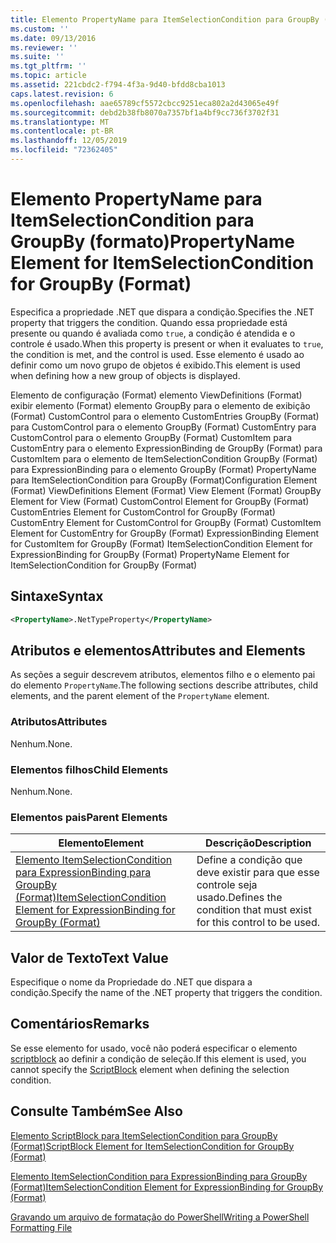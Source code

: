 ```yaml
---
title: Elemento PropertyName para ItemSelectionCondition para GroupBy (Format) | Microsoft Docs
ms.custom: ''
ms.date: 09/13/2016
ms.reviewer: ''
ms.suite: ''
ms.tgt_pltfrm: ''
ms.topic: article
ms.assetid: 221cbdc2-f794-4f3a-9d40-bfdd8cba1013
caps.latest.revision: 6
ms.openlocfilehash: aae65789cf5572cbcc9251eca802a2d43065e49f
ms.sourcegitcommit: debd2b38fb8070a7357bf1a4bf9cc736f3702f31
ms.translationtype: MT
ms.contentlocale: pt-BR
ms.lasthandoff: 12/05/2019
ms.locfileid: "72362405"
---
```

# <a name="propertyname-element-for-itemselectioncondition-for-groupby-format"></a><span data-ttu-id="1f557-102">Elemento PropertyName para ItemSelectionCondition para GroupBy (formato)</span><span class="sxs-lookup"><span data-stu-id="1f557-102">PropertyName Element for ItemSelectionCondition for GroupBy (Format)</span></span>

<span data-ttu-id="1f557-103">Especifica a propriedade .NET que dispara a condição.</span><span class="sxs-lookup"><span data-stu-id="1f557-103">Specifies the .NET property that triggers the condition.</span></span> <span data-ttu-id="1f557-104">Quando essa propriedade está presente ou quando é avaliada como `true`, a condição é atendida e o controle é usado.</span><span class="sxs-lookup"><span data-stu-id="1f557-104">When this property is present or when it evaluates to `true`, the condition is met, and the control is used.</span></span> <span data-ttu-id="1f557-105">Esse elemento é usado ao definir como um novo grupo de objetos é exibido.</span><span class="sxs-lookup"><span data-stu-id="1f557-105">This element is used when defining how a new group of objects is displayed.</span></span>

<span data-ttu-id="1f557-106">Elemento de configuração (Format) elemento ViewDefinitions (Format) exibir elemento (Format) elemento GroupBy para o elemento de exibição (Format) CustomControl para o elemento CustomEntries GroupBy (Format) para CustomControl para o elemento GroupBy (Format) CustomEntry para CustomControl para o elemento GroupBy (Format) CustomItem para CustomEntry para o elemento ExpressionBinding de GroupBy (Format) para CustomItem para o elemento de ItemSelectionCondition GroupBy (Format) para ExpressionBinding para o elemento GroupBy (Format) PropertyName para ItemSelectionCondition para GroupBy (Format)</span><span class="sxs-lookup"><span data-stu-id="1f557-106">Configuration Element (Format) ViewDefinitions Element (Format) View Element (Format) GroupBy Element for View (Format) CustomControl Element for GroupBy (Format) CustomEntries Element for CustomControl for GroupBy (Format) CustomEntry Element for CustomControl for GroupBy (Format) CustomItem Element for CustomEntry for GroupBy (Format) ExpressionBinding Element for CustomItem for GroupBy (Format) ItemSelectionCondition Element for ExpressionBinding for GroupBy (Format) PropertyName Element for ItemSelectionCondition for GroupBy (Format)</span></span>

## <a name="syntax"></a><span data-ttu-id="1f557-107">Sintaxe</span><span class="sxs-lookup"><span data-stu-id="1f557-107">Syntax</span></span>

```xml
<PropertyName>.NetTypeProperty</PropertyName>
```

## <a name="attributes-and-elements"></a><span data-ttu-id="1f557-108">Atributos e elementos</span><span class="sxs-lookup"><span data-stu-id="1f557-108">Attributes and Elements</span></span>

<span data-ttu-id="1f557-109">As seções a seguir descrevem atributos, elementos filho e o elemento pai do elemento `PropertyName`.</span><span class="sxs-lookup"><span data-stu-id="1f557-109">The following sections describe attributes, child elements, and the parent element of the `PropertyName` element.</span></span>

### <a name="attributes"></a><span data-ttu-id="1f557-110">Atributos</span><span class="sxs-lookup"><span data-stu-id="1f557-110">Attributes</span></span>

<span data-ttu-id="1f557-111">Nenhum.</span><span class="sxs-lookup"><span data-stu-id="1f557-111">None.</span></span>

### <a name="child-elements"></a><span data-ttu-id="1f557-112">Elementos filhos</span><span class="sxs-lookup"><span data-stu-id="1f557-112">Child Elements</span></span>

<span data-ttu-id="1f557-113">Nenhum.</span><span class="sxs-lookup"><span data-stu-id="1f557-113">None.</span></span>

### <a name="parent-elements"></a><span data-ttu-id="1f557-114">Elementos pais</span><span class="sxs-lookup"><span data-stu-id="1f557-114">Parent Elements</span></span>

|<span data-ttu-id="1f557-115">Elemento</span><span class="sxs-lookup"><span data-stu-id="1f557-115">Element</span></span>|<span data-ttu-id="1f557-116">Descrição</span><span class="sxs-lookup"><span data-stu-id="1f557-116">Description</span></span>|
|-------------|-----------------|
|[<span data-ttu-id="1f557-117">Elemento ItemSelectionCondition para ExpressionBinding para GroupBy (Format)</span><span class="sxs-lookup"><span data-stu-id="1f557-117">ItemSelectionCondition Element for ExpressionBinding for GroupBy (Format)</span></span>](./itemselectioncondition-element-for-expressionbinding-for-groupby-format.md)|<span data-ttu-id="1f557-118">Define a condição que deve existir para que esse controle seja usado.</span><span class="sxs-lookup"><span data-stu-id="1f557-118">Defines the condition that must exist for this control to be used.</span></span>|

## <a name="text-value"></a><span data-ttu-id="1f557-119">Valor de Texto</span><span class="sxs-lookup"><span data-stu-id="1f557-119">Text Value</span></span>

<span data-ttu-id="1f557-120">Especifique o nome da Propriedade do .NET que dispara a condição.</span><span class="sxs-lookup"><span data-stu-id="1f557-120">Specify the name of the .NET property that triggers the condition.</span></span>

## <a name="remarks"></a><span data-ttu-id="1f557-121">Comentários</span><span class="sxs-lookup"><span data-stu-id="1f557-121">Remarks</span></span>

<span data-ttu-id="1f557-122">Se esse elemento for usado, você não poderá especificar o elemento [scriptblock](./scriptblock-element-for-itemselectioncondition-for-groupby-format.md) ao definir a condição de seleção.</span><span class="sxs-lookup"><span data-stu-id="1f557-122">If this element is used, you cannot specify the [ScriptBlock](./scriptblock-element-for-itemselectioncondition-for-groupby-format.md) element when defining the selection condition.</span></span>

## <a name="see-also"></a><span data-ttu-id="1f557-123">Consulte Também</span><span class="sxs-lookup"><span data-stu-id="1f557-123">See Also</span></span>

[<span data-ttu-id="1f557-124">Elemento ScriptBlock para ItemSelectionCondition para GroupBy (Format)</span><span class="sxs-lookup"><span data-stu-id="1f557-124">ScriptBlock Element for ItemSelectionCondition for GroupBy (Format)</span></span>](./scriptblock-element-for-itemselectioncondition-for-groupby-format.md)

[<span data-ttu-id="1f557-125">Elemento ItemSelectionCondition para ExpressionBinding para GroupBy (Format)</span><span class="sxs-lookup"><span data-stu-id="1f557-125">ItemSelectionCondition Element for ExpressionBinding for GroupBy (Format)</span></span>](./itemselectioncondition-element-for-expressionbinding-for-groupby-format.md)

[<span data-ttu-id="1f557-126">Gravando um arquivo de formatação do PowerShell</span><span class="sxs-lookup"><span data-stu-id="1f557-126">Writing a PowerShell Formatting File</span></span>](./writing-a-powershell-formatting-file.md)
